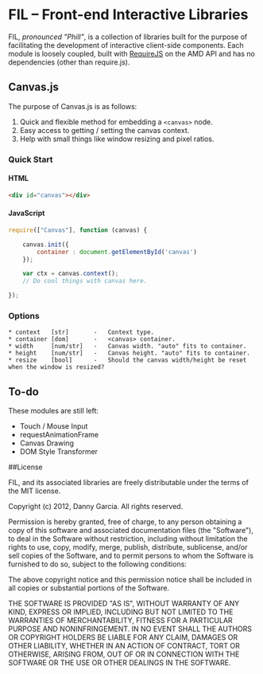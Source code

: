 # FIL – Front-end Interactive Libraries

FIL, *pronounced "Phill"*, is a collection of libraries built for the purpose of facilitating the development of interactive client-side components. Each module is loosely coupled, built with [RequireJS](http://requirejs.org/docs/whyamd.html) on the AMD API and has no dependencies (other than require.js).

## Canvas.js

The purpose of Canvas.js is as follows:

  1. Quick and flexible method for embedding a `<canvas>` node.
  2. Easy access to getting / setting the canvas context.
  3. Help with small things like window resizing and pixel ratios.

### Quick Start

#### HTML
```html
<div id="canvas"></div>
```
#### JavaScript
```javascript
require(["Canvas"], function (canvas) {

	canvas.init({
		container : document.getElementById('canvas')
	});

	var ctx = canvas.context();
	// Do cool things with canvas here.

});
```

### Options

	* context	[str]		-	Context type.
	* container	[dom]		-	<canvas> container.
	* width		[num/str]	-	Canvas width. "auto" fits to container.
	* height	[num/str]	-	Canvas height. "auto" fits to container.
	* resize	[bool]		-	Should the canvas width/height be reset when the window is resized?

## To-do

These modules are still left:

 * Touch / Mouse Input
 * requestAnimationFrame
 * Canvas Drawing
 * DOM Style Transformer

##License

FIL, and its associated libraries are freely distributable under the terms of the MIT license.

Copyright (c) 2012, Danny Garcia. All rights reserved.

Permission is hereby granted, free of charge, to any person obtaining a copy of this software and associated documentation
files (the "Software"), to deal in the Software without restriction, including without limitation the rights to use,
copy, modify, merge, publish, distribute, sublicense, and/or sell copies of the Software, and to permit persons to whom the Software is furnished to do so, subject to the following conditions:

The above copyright notice and this permission notice shall be included in all copies or substantial portions of the Software.

THE SOFTWARE IS PROVIDED "AS IS", WITHOUT WARRANTY OF ANY KIND, EXPRESS OR IMPLIED, INCLUDING BUT NOT LIMITED TO THE WARRANTIES OF MERCHANTABILITY, FITNESS FOR A PARTICULAR PURPOSE AND NONINFRINGEMENT. IN NO EVENT SHALL THE AUTHORS OR COPYRIGHT HOLDERS BE LIABLE FOR ANY CLAIM, DAMAGES OR OTHER LIABILITY, WHETHER IN AN ACTION OF CONTRACT, TORT OR OTHERWISE, ARISING FROM, OUT OF OR IN CONNECTION WITH THE SOFTWARE OR THE USE OR OTHER DEALINGS IN THE SOFTWARE.